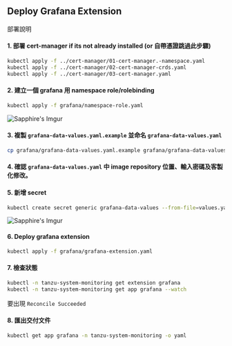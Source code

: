 ## Deploy Grafana Extension 
部署說明

#### 1. 部署 cert-manager if its not already installed (or 自帶憑證跳過此步驟)

```sh
kubectl apply -f ../cert-manager/01-cert-manager.-namespace.yaml
kubectl apply -f ../cert-manager/02-cert-manager-crds.yaml
kubectl apply -f ../cert-manager/03-cert-manager.yaml
```

#### 2. 建立一個 grafana 用 namespace role/rolebinding

```sh
kubectl apply -f grafana/namespace-role.yaml
```
![Sapphire's Imgur](https://i.imgur.com/XEivGeY.png)

#### 3. 複製 `grafana-data-values.yaml.example` 並命名 `grafana-data-values.yaml`
    
```sh
cp grafana/grafana-data-values.yaml.example grafana/grafana-data-values.yaml
```
    
#### 4. 確認 `grafana-data-values.yaml` 中 image repository 位置、輸入密碼及客製化修改。

#### 5. 新增 secret 

```sh
kubectl create secret generic grafana-data-values --from-file=values.yaml=grafana-data-values.yaml -n tanzu-system-monitoring
```
![Sapphire's Imgur](https://i.imgur.com/0euDXAD.png)

#### 6. Deploy grafana extension

```sh
kubectl apply -f grafana/grafana-extension.yaml
```

#### 7. 檢查狀態

```sh
kubectl -n tanzu-system-monitoring get extension grafana
kubectl -n tanzu-system-monitoring get app grafana --watch
```

   要出現 `Reconcile Succeeded`

#### 8. 匯出交付文件

```sh
kubectl get app grafana -n tanzu-system-monitoring -o yaml
```
